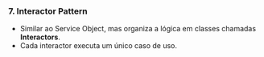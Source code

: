 ### 7. **Interactor Pattern**

- Similar ao Service Object, mas organiza a lógica em classes chamadas **Interactors**.
- Cada interactor executa um único caso de uso.
